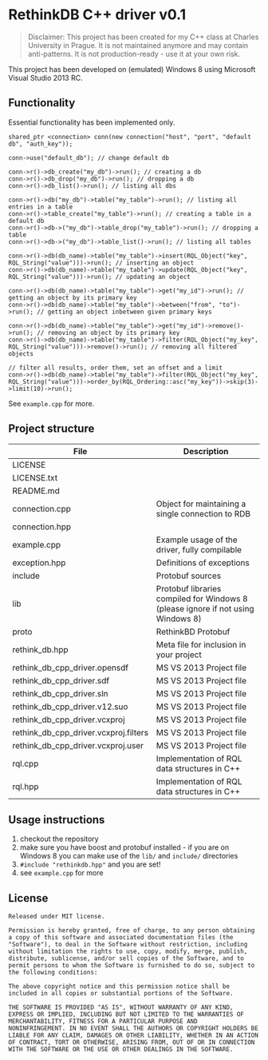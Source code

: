 # RethinkDB C++ driver v0.1

> Disclaimer:  This project has been created for my C++ class at Charles University in Prague. It is not maintained anymore and may contain anti-patterns. It is not production-ready - use it at your own risk.

This project has been developed on (emulated) Windows 8 using Microsoft Visual Studio 2013 RC.

Functionality
-------------
Essential functionality has been implemented only.
    
	shared_ptr <connection> conn(new connection("host", "port", "default db", "auth_key"));

	conn->use("default_db"); // change default db

    conn->r()->db_create("my_db")->run(); // creating a db
	conn->r()->db_drop("my_db")->run(); // dropping a db
	conn->r()->db_list()->run(); // listing all dbs

	conn->r()->db("my_db")->table("my_table")->run(); // listing all entries in a table
    conn->r()->table_create("my_table")->run(); // creating a table in a default db
	conn->r()->db->("my_db")->table_drop("my_table")->run(); // dropping a table
	conn->r()->db->("my_db")->table_list()->run(); // listing all tables

	conn->r()->db(db_name)->table("my_table")->insert(RQL_Object("key", RQL_String("value")))->run(); // inserting an object
	conn->r()->db(db_name)->table("my_table")->update(RQL_Object("key", RQL_String("value")))->run(); // updating an object

	conn->r()->db(db_name)->table("my_table")->get("my_id")->run(); // getting an object by its primary key
	conn->r()->db(db_name)->table("my_table")->between("from", "to")->run(); // getting an object inbetween given primary keys

	conn->r()->db(db_name)->table("my_table")->get("my_id")->remove()->run(); // removing an object by its primary key
    conn->r()->db(db_name)->table("my_table")->filter(RQL_Object("my_key", RQL_String("value")))->remove()->run(); // removing all filtered objects
	
	// filter all results, order them, set an offset and a limit
	conn->r()->db(db_name)->table("my_table")->filter(RQL_Object("my_key", RQL_String("value")))->order_by(RQL_Ordering::asc("my_key"))->skip(3)->limit(10)->run();
	
See `example.cpp` for more.

Project structure
-------------------------

| File                                  | Description |
| ------------------------------------- | ----------- |
| LICENSE                               | 
| LICENSE.txt                           | 
| README.md                             | 
| connection.cpp                        | Object for maintaining a single connection to RDB
| connection.hpp                        | 
| example.cpp                           | Example usage of the driver, fully compilable
| exception.hpp                         | Definitions of exceptions
| include                               | Protobuf sources
| lib                                   | Protobuf libraries compiled for Windows 8 (please ignore if not using Windows 8)
| proto                                 | RethinkBD Protobuf
| rethink_db.hpp                        | Meta file for inclusion in your project
| rethink_db_cpp_driver.opensdf         | MS VS 2013 Project file
| rethink_db_cpp_driver.sdf             | MS VS 2013 Project file
| rethink_db_cpp_driver.sln             | MS VS 2013 Project file
| rethink_db_cpp_driver.v12.suo         | MS VS 2013 Project file
| rethink_db_cpp_driver.vcxproj         | MS VS 2013 Project file
| rethink_db_cpp_driver.vcxproj.filters | MS VS 2013 Project file
| rethink_db_cpp_driver.vcxproj.user    | MS VS 2013 Project file
| rql.cpp                               | Implementation of RQL data structures in C++
| rql.hpp                               | Implementation of RQL data structures in C++

Usage instructions
------------------

1. checkout the repository
2. make sure you have boost and protobuf installed - if you are on Windows 8 you can make use of the `lib/` and `include/` directories
4. `#include "rethinkdb.hpp"` and you are set!
5. see `example.cpp` for more

License
-------

    Released under MIT license.

    Permission is hereby granted, free of charge, to any person obtaining
    a copy of this software and associated documentation files (the
    "Software"), to deal in the Software without restriction, including
    without limitation the rights to use, copy, modify, merge, publish,
    distribute, sublicense, and/or sell copies of the Software, and to
    permit persons to whom the Software is furnished to do so, subject to
    the following conditions:

    The above copyright notice and this permission notice shall be
    included in all copies or substantial portions of the Software.

    THE SOFTWARE IS PROVIDED "AS IS", WITHOUT WARRANTY OF ANY KIND,
    EXPRESS OR IMPLIED, INCLUDING BUT NOT LIMITED TO THE WARRANTIES OF
    MERCHANTABILITY, FITNESS FOR A PARTICULAR PURPOSE AND
    NONINFRINGEMENT. IN NO EVENT SHALL THE AUTHORS OR COPYRIGHT HOLDERS BE
    LIABLE FOR ANY CLAIM, DAMAGES OR OTHER LIABILITY, WHETHER IN AN ACTION
    OF CONTRACT, TORT OR OTHERWISE, ARISING FROM, OUT OF OR IN CONNECTION
    WITH THE SOFTWARE OR THE USE OR OTHER DEALINGS IN THE SOFTWARE.